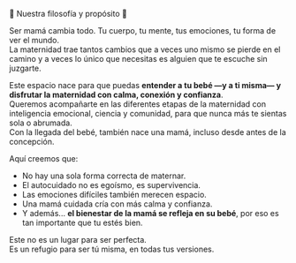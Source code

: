 🌿 Nuestra filosofía y propósito 🌿

Ser mamá cambia todo. 
Tu cuerpo, tu mente, tus emociones, tu forma de ver el mundo.  
La maternidad trae tantos cambios que a veces uno mismo se pierde en el camino y a veces lo único que necesitas es alguien que te escuche sin juzgarte.

Este espacio nace para que puedas **entender a tu bebé —y a ti misma— y disfrutar la maternidad con calma, conexión y confianza**.  
Queremos acompañarte en las diferentes etapas de la maternidad con inteligencia emocional, ciencia y comunidad, para que nunca más te sientas sola o abrumada.  
Con la llegada del bebé, también nace una mamá, incluso desde antes de la concepción.

Aquí creemos que:
- No hay una sola forma correcta de maternar.  
- El autocuidado no es egoísmo, es supervivencia.  
- Las emociones difíciles también merecen espacio.  
- Una mamá cuidada cría con más calma y confianza.
- Y además... **el bienestar de la mamá se refleja en su bebé**, por eso es tan importante que tu estés bien.
  
Este no es un lugar para ser perfecta.  
Es un refugio para ser tú misma, en todas tus versiones.
